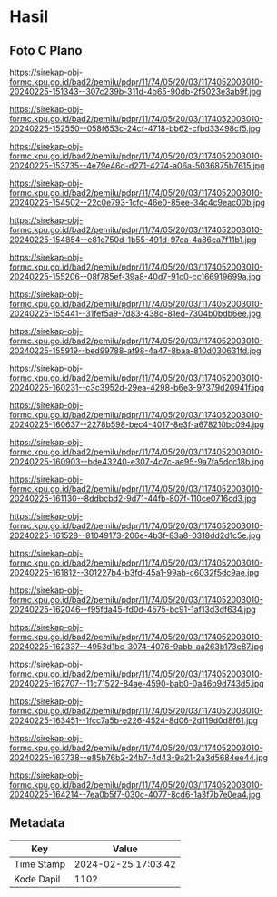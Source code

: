 # Hasil

## Foto C Plano

https://sirekap-obj-formc.kpu.go.id/bad2/pemilu/pdpr/11/74/05/20/03/1174052003010-20240225-151343--307c239b-311d-4b65-90db-2f5023e3ab9f.jpg

https://sirekap-obj-formc.kpu.go.id/bad2/pemilu/pdpr/11/74/05/20/03/1174052003010-20240225-152550--058f653c-24cf-4718-bb62-cfbd33498cf5.jpg

https://sirekap-obj-formc.kpu.go.id/bad2/pemilu/pdpr/11/74/05/20/03/1174052003010-20240225-153735--4e79e46d-d271-4274-a06a-5036875b7615.jpg

https://sirekap-obj-formc.kpu.go.id/bad2/pemilu/pdpr/11/74/05/20/03/1174052003010-20240225-154502--22c0e793-1cfc-46e0-85ee-34c4c9eac00b.jpg

https://sirekap-obj-formc.kpu.go.id/bad2/pemilu/pdpr/11/74/05/20/03/1174052003010-20240225-154854--e81e750d-1b55-491d-97ca-4a86ea7f11b1.jpg

https://sirekap-obj-formc.kpu.go.id/bad2/pemilu/pdpr/11/74/05/20/03/1174052003010-20240225-155206--08f785ef-39a8-40d7-91c0-cc166919699a.jpg

https://sirekap-obj-formc.kpu.go.id/bad2/pemilu/pdpr/11/74/05/20/03/1174052003010-20240225-155441--31fef5a9-7d83-438d-81ed-7304b0bdb6ee.jpg

https://sirekap-obj-formc.kpu.go.id/bad2/pemilu/pdpr/11/74/05/20/03/1174052003010-20240225-155919--bed99788-af98-4a47-8baa-810d030631fd.jpg

https://sirekap-obj-formc.kpu.go.id/bad2/pemilu/pdpr/11/74/05/20/03/1174052003010-20240225-160231--c3c3952d-29ea-4298-b6e3-97379d20941f.jpg

https://sirekap-obj-formc.kpu.go.id/bad2/pemilu/pdpr/11/74/05/20/03/1174052003010-20240225-160637--2278b598-bec4-4017-8e3f-a678210bc094.jpg

https://sirekap-obj-formc.kpu.go.id/bad2/pemilu/pdpr/11/74/05/20/03/1174052003010-20240225-160903--bde43240-e307-4c7c-ae95-9a7fa5dcc18b.jpg

https://sirekap-obj-formc.kpu.go.id/bad2/pemilu/pdpr/11/74/05/20/03/1174052003010-20240225-161130--8ddbcbd2-9d71-44fb-807f-110ce0716cd3.jpg

https://sirekap-obj-formc.kpu.go.id/bad2/pemilu/pdpr/11/74/05/20/03/1174052003010-20240225-161528--81049173-206e-4b3f-83a8-0318dd2d1c5e.jpg

https://sirekap-obj-formc.kpu.go.id/bad2/pemilu/pdpr/11/74/05/20/03/1174052003010-20240225-161812--301227b4-b3fd-45a1-99ab-c6032f5dc9ae.jpg

https://sirekap-obj-formc.kpu.go.id/bad2/pemilu/pdpr/11/74/05/20/03/1174052003010-20240225-162046--f95fda45-fd0d-4575-bc91-1af13d3df634.jpg

https://sirekap-obj-formc.kpu.go.id/bad2/pemilu/pdpr/11/74/05/20/03/1174052003010-20240225-162337--4953d1bc-3074-4076-9abb-aa263b173e87.jpg

https://sirekap-obj-formc.kpu.go.id/bad2/pemilu/pdpr/11/74/05/20/03/1174052003010-20240225-162707--11c71522-84ae-4590-bab0-0a46b9d743d5.jpg

https://sirekap-obj-formc.kpu.go.id/bad2/pemilu/pdpr/11/74/05/20/03/1174052003010-20240225-163451--1fcc7a5b-e226-4524-8d06-2d119d0d8f61.jpg

https://sirekap-obj-formc.kpu.go.id/bad2/pemilu/pdpr/11/74/05/20/03/1174052003010-20240225-163738--e85b76b2-24b7-4d43-9a21-2a3d5684ee44.jpg

https://sirekap-obj-formc.kpu.go.id/bad2/pemilu/pdpr/11/74/05/20/03/1174052003010-20240225-164214--7ea0b5f7-030c-4077-8cd6-1a3f7b7e0ea4.jpg


## Metadata

| Key        | Value               |
| ---------- | ------------------- |
| Time Stamp | 2024-02-25 17:03:42 |
| Kode Dapil | 1102                |



